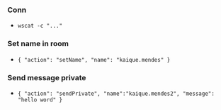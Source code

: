 
### Conn
- ``wscat -c "..."``

### Set name in room
-  ``{ "action": "setName", "name": "kaique.mendes" }``
### Send message private
-  ```{ "action": "sendPrivate", "name":"kaique.mendes2", "message": "hello word" } ```
